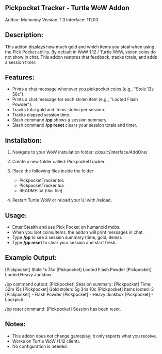 Pickpocket Tracker - Turtle WoW Addon
-------------------------------------

Author: Monomoy
Version: 1.3
Interface: 11200

Description:
------------
This addon displays how much gold and which items you steal when using the
Pick Pocket ability. By default in WoW 1.12 / Turtle WoW, stolen coins do not
show in chat. This addon restores that feedback, tracks totals, and adds a
session timer.

Features:
---------
- Prints a chat message whenever you pickpocket coins (e.g., "Stole 12s 50c").
- Prints a chat message for each stolen item (e.g., "Looted Flash Powder").
- Tracks total gold and items stolen per session.
- Tracks elapsed session time.
- Slash command **/pp** shows a session summary.
- Slash command **/pp reset** clears your session totals and timer.

Installation:
-------------
1. Navigate to your WoW installation folder:
   _classic_/Interface/AddOns/

2. Create a new folder called: PickpocketTracker

3. Place the following files inside the folder:
   - PickpocketTracker.toc
   - PickpocketTracker.lua
   - README.txt (this file)

4. Restart Turtle WoW or reload your UI with /reload.

Usage:
------
- Enter Stealth and use Pick Pocket on humanoid mobs.
- When you loot coins/items, the addon will print messages in chat.
- Type **/pp** to see a session summary (time, gold, items).
- Type **/pp reset** to clear your session and start fresh.

Example Output:
---------------
[Pickpocket] Stole 1s 74c
[Pickpocket] Looted Flash Powder
[Pickpocket] Looted Heavy Junkbox

/pp command output:
[Pickpocket] Session summary:
[Pickpocket]   Time: 32m 15s
[Pickpocket]   Gold stolen: 5g 34s 10c
[Pickpocket]   Items looted: 3
[Pickpocket]    - Flash Powder
[Pickpocket]    - Heavy Junkbox
[Pickpocket]    - Lockpick

/pp reset command:
[Pickpocket] Session has been reset.

Notes:
------
- This addon does not change gameplay; it only reports what you receive.
- Works on Turtle WoW (1.12 client).
- No configuration is needed.
